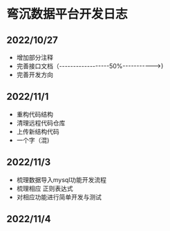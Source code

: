 # 弯沉数据平台开发日志

## 2022/10/27
- 增加部分注释
- 完善接口文档（------------------50%----------->)
- 完善开发方向

## 2022/11/1
- 重构代码结构
- 清理远程代码仓库
- 上传新结构代码
- 一个字（混)

## 2022/11/3
- 梳理数据导入mysql功能开发流程
- 梳理相应 正则表达式
- 对相应功能进行简单开发与测试

## 2022/11/4

<!--stackedit_data:
eyJoaXN0b3J5IjpbLTM4OTM2MDcwMywtMTYyMzU5MjM4LC00Mz
U4NzQwMjMsLTczMDg3MjcyNSw4NDU2NzYxMDRdfQ==
-->